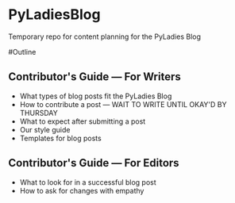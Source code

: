 # PyLadiesBlog
Temporary repo for content planning for the PyLadies Blog 

#Outline

## Contributor's Guide — For Writers
* What types of blog posts fit the PyLadies Blog
* How to contribute a post — WAIT TO WRITE UNTIL OKAY'D BY THURSDAY
* What to expect after submitting a post
* Our style guide
* Templates for blog posts

## Contributor's Guide — For Editors
* What to look for in a successful blog post
* How to ask for changes with empathy



